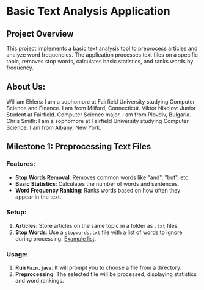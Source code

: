 # Basic Text Analysis Application

## Project Overview
This project implements a basic text analysis tool to preprocess articles and analyze word frequencies. The application processes text files on a specific topic, removes stop words, calculates basic statistics, and ranks words by frequency.

## About Us:
William Ehlers: I am a sophomore at Fairfield University studying Computer Science and Finance. I am from Milford, Connecticut. 
Viktor Nikolov: Junior Student at Fairfield. Computer Science major. 
I am from Plovdiv, Bulgaria. 
Chris Smith: I am a sophomore at Fairfield University studying Computer Science. I am from Albany, New York.

## Milestone 1: Preprocessing Text Files

### Features:
- **Stop Words Removal**: Removes common words like "and", "but", etc.
- **Basic Statistics**: Calculates the number of words and sentences.
- **Word Frequency Ranking**: Ranks words based on how often they appear in the text.

### Setup:
1. **Articles**: Store articles on the same topic in a folder as `.txt` files.
2. **Stop Words**: Use a `stopwords.txt` file with a list of words to ignore during processing. [Example list](https://en.wikipedia.org/wiki/Stop_words).

### Usage:
1. **Run `Main.java`**: It will prompt you to choose a file from a directory.
2. **Preprocessing**: The selected file will be processed, displaying statistics and word rankings.

